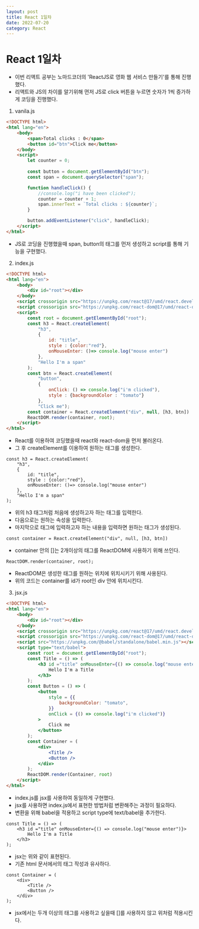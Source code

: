 ```yaml
---
layout: post
title: React 1일차
date: 2022-07-20
category: React
---
```

# React 1일차
- 이번 리액트 공부는 노마드코더의 'ReactJS로 영화 웹 서비스 만들기'를 통해 진행했다.
- 리액트와 JS의 차이를 알기위해 먼저 JS로 click 버튼을 누르면 숫자가 1씩 증가하게 코딩을 진행했다.
1. vanila.js             
```html
<!DOCTYPE html>
<html lang="en">
    <body>
        <span>Total clicks : 0</span>
        <button id="btn">Click me</button>
    </body>
    <script>
        let counter = 0;
        
        const button = document.getElementById("btn");
        const span = document.querySelector("span");

        function handleClick() {
            //console.log("i have been clicked");
            counter = counter + 1;
            span.innerText = `Total clicks : ${counter}`;
        }

        button.addEventListener("click", handleClick);
    </script>
</html>
```
- JS로 코딩을 진행했을때 span, button의 태그를 먼저 생성하고 script를 통해 기능을 구현했다. 

2. index.js
```html
<!DOCTYPE html>
<html lang="en">
    <body>
        <div id="root"></div>
    </body>
    <script crossorigin src="https://unpkg.com/react@17/umd/react.development.js"></script>
    <script crossorigin src="https://unpkg.com/react-dom@17/umd/react-dom.development.js"></script>
    <script>
        const root = document.getElementById("root");
        const h3 = React.createElement(
            "h3", 
            {
                id: "title", 
                style : {color:"red"}, 
                onMouseEnter: ()=> console.log("mouse enter")
            }, 
            "Hello I'm a span"
        ); 
        const btn = React.createElement(
            "button", 
            {
                onClick: () => console.log("i'm clicked"),
                style : {backgroundColor : "tomato"}
            }, 
            "Click me");
        const container = React.createElement("div", null, [h3, btn])
        ReactDOM.render(container, root);    
    </script>
</html>
```
- React를 이용하여 코딩했을때 react와 react-dom을 먼저 불러온다.
- 그 후 createElement를 이용하여 원하는 태그를 생성한다.

```
const h3 = React.createElement(
    "h3", 
    {
        id: "title", 
        style : {color:"red"}, 
        onMouseEnter: ()=> console.log("mouse enter")
    }, 
    "Hello I'm a span"
); 
```
- 위의 h3 태그처럼 처음에 생성하고자 하는 태그를 입력한다.
- 다음으로는 원하는 속성을 입력한다.
- 마지막으로 태그에 입력하고자 하는 내용을 입력하면 원하는 태그가 생성된다.

```
const container = React.createElement("div", null, [h3, btn])
```
- container 안의 []는 2개이상의 태그를 ReactDOM에 사용하기 위해 쓰인다.

```
ReactDOM.render(container, root);   
```
- ReactDOM은 생성한 태그를 원하는 위치에 위치시키기 위해 사용된다.
- 위의 코드는 container를 id가 root인 div 안에 위치시킨다.

3. jsx.js
```html
<!DOCTYPE html>
<html lang="en">
    <body>
        <div id="root"></div>
    </body>
    <script crossorigin src="https://unpkg.com/react@17/umd/react.development.js"></script>
    <script crossorigin src="https://unpkg.com/react-dom@17/umd/react-dom.development.js"></script>
    <script src="https://unpkg.com/@babel/standalone/babel.min.js"></script>
    <script type="text/babel">
        const root = document.getElementById("root");
        const Title = () => (
            <h3 id ="title" onMouseEnter={() => console.log("mouse enter")}>
                Hello I'm a Title
            </h3>
        );
        const Button = () => (
            <button 
                style = {{
                    backgroundColor: "tomato",
                }} 
                onClick = {() => console.log("i'm clicked")}
            >
                Click me
            </button>
        );
        const Container = (
            <div>
                <Title /> 
                <Button />
            </div>
        );
        ReactDOM.render(Container, root)
    </script>
</html>
```
- index.js를 jsx를 사용하여 동일하게 구현했다.
- jsx를 사용하면 index.js에서 표현한 방법처럼 변환해주는 과정이 필요하다.
- 변환을 위해 babel을 적용하고 script type에 text/babel을 추가한다.

```
const Title = () => (
    <h3 id ="title" onMouseEnter={() => console.log("mouse enter")}>
        Hello I'm a Title
    </h3>
);
```
- jsx는 위와 같이 표현된다.
- 기존 html 문서에서의 태그 작성과 유사하다.

```
const Container = (
    <div>
        <Title /> 
        <Button />
    </div>
);
```
- jsx에서는 두개 이상의 태그를 사용하고 싶을때 []를 사용하지 않고 위처럼 적용시킨다.
